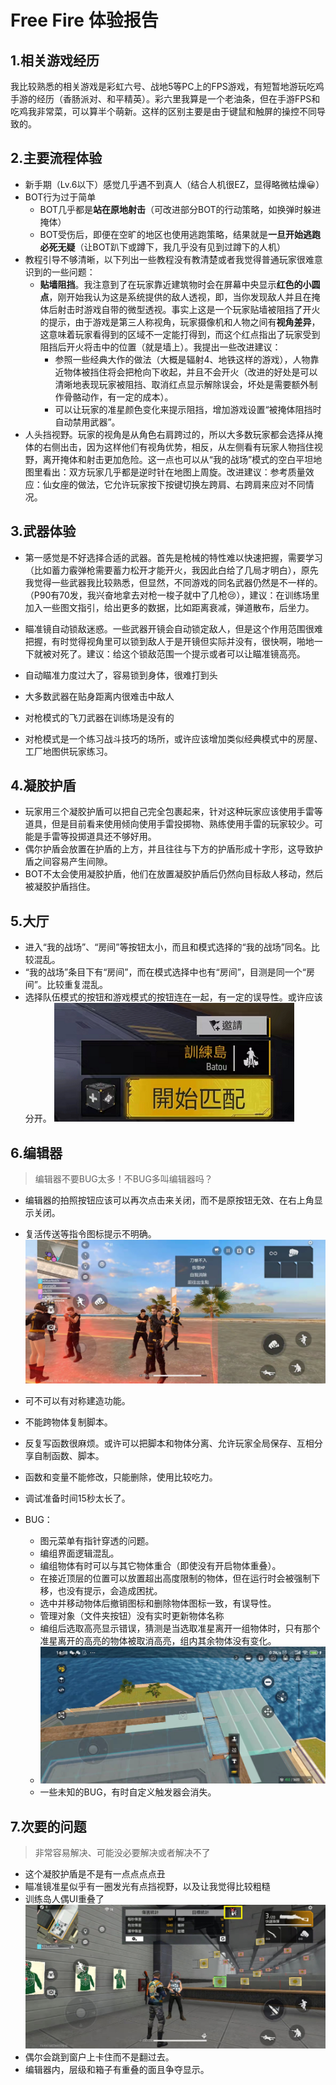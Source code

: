# Free Fire 体验报告
## 1.相关游戏经历

我比较熟悉的相关游戏是彩虹六号、战地5等PC上的FPS游戏，有短暂地游玩吃鸡手游的经历（香肠派对、和平精英）。彩六里我算是一个老油条，但在手游FPS和吃鸡我非常菜，可以算半个萌新。这样的区别主要是由于键鼠和触屏的操控不同导致的。

## 2.主要流程体验

* 新手期（Lv.6以下）感觉几乎遇不到真人（结合人机很EZ，显得略微枯燥😀）
* BOT行为过于简单
  * BOT几乎都是**站在原地射击**（可改进部分BOT的行动策略，如换弹时躲进掩体）
  * BOT受伤后，即便在空旷的地区也使用逃跑策略，结果就是**一旦开始逃跑必死无疑**（让BOT趴下或蹲下，我几乎没有见到过蹲下的人机）
* 教程引导不够清晰，以下列出一些教程没有教清楚或者我觉得普通玩家很难意识到的一些问题：
  * **贴墙阻挡**。我注意到了在玩家靠近建筑物时会在屏幕中央显示**红色的小圆点**，刚开始我认为这是系统提供的敌人透视，即，当你发现敌人并且在掩体后射击时游戏自带的微型透视。事实上这是一个玩家贴墙被阻挡了开火的提示，由于游戏是第三人称视角，玩家摄像机和人物之间有**视角差异**，这意味着玩家看得到的区域不一定能打得到，而这个红点指出了玩家受到阻挡后开火将击中的位置（就是墙上）。我提出一些改进建议：
    + 参照一些经典大作的做法（大概是辐射4、地铁这样的游戏），人物靠近物体被挡住将会把枪向下收起，并且不会开火（改进的好处是可以清晰地表现玩家被阻挡、取消红点显示解除误会，坏处是需要额外制作骨骼动作，有一定的成本）。
    + 可以让玩家的准星颜色变化来提示阻挡，增加游戏设置“被掩体阻挡时自动禁用武器”。
* 人头挡视野。玩家的视角是从角色右肩跨过的，所以大多数玩家都会选择从掩体的右侧出击，因为这样他们有视角优势，相反，从左侧看有玩家人物挡住视野，离开掩体和射击更加危险。这一点也可以从“我的战场”模式的空白平坦地图里看出：双方玩家几乎都是逆时针在地图上周旋。改进建议：参考质量效应：仙女座的做法，它允许玩家按下按键切换左跨肩、右跨肩来应对不同情况。

## 3.武器体验
* 第一感觉是不好选择合适的武器。首先是枪械的特性难以快速把握，需要学习（比如蓄力霰弹枪需要蓄力松开才能开火，我因此白给了几局才明白），原先我觉得一些武器我比较熟悉，但显然，不同游戏的同名武器仍然是不一样的。（P90有70发，我兴奋地拿去对枪一梭子就中了几枪😢），建议：在训练场里加入一些图文指引，给出更多的数据，比如距离衰减，弹道散布，后坐力。
* 瞄准镜自动锁敌迷惑。一些武器开镜会自动锁定敌人，但是这个作用范围很难把握，有时觉得视角里可以锁到敌人于是开镜但实际并没有，很快啊，啪地一下就被对死了。建议：给这个锁敌范围一个提示或者可以让瞄准镜高亮。

* 自动瞄准力度过大了，容易锁到身体，很难打到头
* 大多数武器在贴身距离内很难击中敌人
* 对枪模式的飞刀武器在训练场是没有的
* 对枪模式是一个练习战斗技巧的场所，或许应该增加类似经典模式中的房屋、工厂地图供玩家练习。

## 4.凝胶护盾

* 玩家用三个凝胶护盾可以把自己完全包裹起来，针对这种玩家应该使用手雷等道具，但是目前看来使用倾向使用手雷投掷物、熟练使用手雷的玩家较少。可能是手雷等投掷道具还不够好用。
* 偶尔护盾会放置在护盾的上方，并且往往与下方的护盾形成十字形，这导致护盾之间容易产生间隙。
* BOT不太会使用凝胶护盾，他们在放置凝胶护盾后仍然向目标敌人移动，然后被凝胶护盾挡住。

## 5.大厅

* 进入“我的战场”、“房间”等按钮太小，而且和模式选择的“我的战场”同名。比较混乱。
* “我的战场”条目下有“房间”，而在模式选择中也有“房间”，目测是同一个“房间”。比较重复混乱。
* 选择队伍模式的按钮和游戏模式的按钮连在一起，有一定的误导性。或许应该分开。
![“训练岛”和模式选择按钮](./%E6%A8%A1%E5%BC%8F%E6%8C%89%E9%92%AE.png)

## 6.编辑器
> 编辑器不要BUG太多！不BUG多叫编辑器吗？
* 编辑器的拍照按钮应该可以再次点击来关闭，而不是原按钮无效、在右上角显示关闭。
  
* 复活传送等指令图标提示不明确。
  ![](./%E5%9B%BE%E6%A0%87%E6%8C%87%E7%A4%BA%E4%B8%8D%E6%98%8E%E7%A1%AE.jpg)
* 可不可以有对称建造功能。
* 不能跨物体复制脚本。
* 反复写函数很麻烦。或许可以把脚本和物体分离、允许玩家全局保存、互相分享自制函数、脚本。
* 函数和变量不能修改，只能删除，使用比较吃力。
* 调试准备时间15秒太长了。
* BUG：
  * 图元菜单有指针穿透的问题。
  * 编组界面逻辑混乱。
  * 编组物体有时可以与其它物体重合（即使没有开启物体重叠）。
  * 在接近顶层的位置可以放置超出高度限制的物体，但在运行时会被强制下移，也没有提示，会造成困扰。
  * 选中并移动物体后撤销图标和删除物体图标一致，有误导性。
  * 管理对象（文件夹按钮）没有实时更新物体名称
  * 编组后选取高亮显示错误，猜测是当选取准星离开一组物体时，只有那个准星离开的高亮的物体被取消高亮，组内其余物体没有变化。
  * ![](./%E7%BC%96%E7%BB%84%E9%AB%98%E4%BA%AE%E6%8F%90%E7%A4%BA%E6%9C%89%E9%94%99%E8%AF%AF.jpg)
  * 一些未知的BUG，有时自定义触发器会消失。

## 7.次要的问题
> 非常容易解决、可能没必要解决或者解决不了
* 这个凝胶护盾是不是有一点点点点丑
* 瞄准镜准星似乎有一圈发光有点挡视野，以及让我觉得比较粗糙
* 训练岛人偶UI重叠了
    ![“训练岛”和模式选择按钮](./UI%E9%87%8D%E5%8F%A0.jpg)
* 偶尔会跳到窗户上卡住而不是翻过去。
* 编辑器内，层级和箱子有重叠的面且争夺显示。
